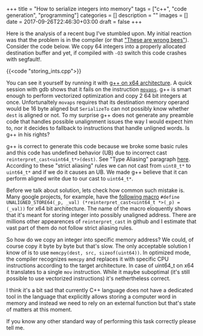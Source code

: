 +++
title = "How to serialize integers into memory"
tags = ["c++", "code generation", "programming"]
categories = []
description = ""
images = []
date = 2017-09-26T22:46:30+03:00
draft = false
+++

Here is the analysis of a recent bug I've stumbled upon. My initial reaction was that
the problem is in the compiler (or that ["These are wrong bees"](https://www.youtube.com/watch?v=PIuE5J9dfAo)). Consider the code below. We copy 64 integers into a properly allocated destination buffer and yet, if compiled with `-O3` switch this code crashes with segfault!.

<!--more-->

{{<code "storing_ints.cpp">}}



You can see it yourself by running it with [g++ on x64 architecture](http://rextester.com/FJSB11478).
A quick session with gdb shows that it fails on the instruction [`movaps`](http://www.felixcloutier.com/x86/MOVAPS.html). g++ is smart enough to perform vectorized
optimization and copy 2 64 bit integers at once. Unfortunaltely `movaps` requires that its destination memory operand would be 16 byte aligned but `SerializeTo` can not possibly know
whether `dest` is aligned or not. To my surprise g++ does not generate any preamble code that handles possible unalignment issues the way I would expect him to, nor it decides to fallback to instructions that handle unligned words. Is g++ in his rights?

g++ is correct to generate this code because we broke some basic rules and this code has undefined behavior (UB) due to incorrect cast
`reinterpret_cast<uint64_t*>(dest)`. See "Type Aliasing" paragraph [here](http://en.cppreference.com/w/cpp/language/reinterpret_cast). According to these "strict aliasing" rules we can not cast from `uint8_t*` to `uint64_t*` and if we do it causes an UB.
We made g++ believe that it can perform aligned write due to our cast to `uint64_t*`.

Before we talk about solution, lets check how common such mistake is.
Many google projects, for example, have the [following macro](https://github.com/search?utf8=%E2%9C%93&q=UNALIGNED_STORE64+reinterpret_cast&type=Code) `#define UNALIGNED_STORE64(_p, _val) (*reinterpret_cast<uint64_t *>(_p) = (_val))` for x64 bit architecture.
The name of the macro eloquently shows that it's meant for storing integer into possibly unaligned address. There are millions other appearences of `reinterpret_cast` in github and I estimate that vast part of them do not follow strict aliasing rules.

So how do we copy an integer into specific memory address? We could, of course copy it byte by byte
but that's slow. The only acceptable solution I know of is to use `memcpy(dest, src, sizeof(uint64))`. In optimized mode, the compiler recognizes `memcpy` and replaces it with specific CPU instructions according to the target architecture. In case of uint64_t on x64 it translates to a single `mov` instruction. While it maybe suboptimal (it's still possible to use vectorized instructions) it's nethertheless correct.

I think it's a bit sad that currently C++ language does not have a dedicated tool in the language that explicitly allows storing a computer word in memory and instead we need to rely on
an external function but that's state of matters at this moment.

If you know any other standard way of performing this task correctly please tell me.




